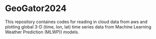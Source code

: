 # GeoGator2024
This repository containes codes for reading in cloud data from aws and plotting global 3-D (time, lon, lat) time series data from Machine Learning Weather Prediction (MLWP)) models.
